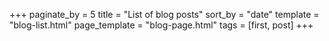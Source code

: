 +++
paginate_by = 5
title = "List of blog posts"
sort_by = "date"
template = "blog-list.html"
page_template = "blog-page.html"
tags = [first, post]
+++
